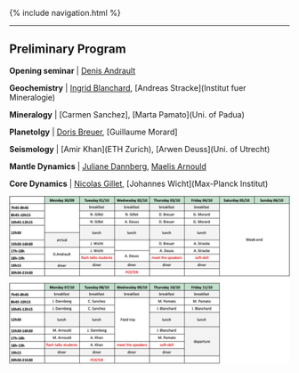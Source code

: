 {% include navigation.html %}

---

## Preliminary Program

**Opening seminar** \| [Denis Andrault](LMV)

**Geochemistry** \|  [Ingrid Blanchard](IPGP), [Andreas Stracke](Institut fuer Mineralogie)

**Mineralogy** \|  [Carmen Sanchez], [Marta Pamato](Uni. of Padua)

**Planetolgy** \|  [Doris Breuer](DLR), [Guillaume Morard]

**Seismology** \| [Amir Khan](ETH Zurich), [Arwen Deuss](Uni. of Utrecht)

**Mantle Dynamics** \|  [Juliane Dannberg](GEOMAR), [Maelis Arnould](LGL-TPE)

**Core Dynamics** \|  [Nicolas Gillet](ISTerre), [Johannes Wicht](Max-Planck Institut)


![planning](/docs/assets/images/planning.png)
